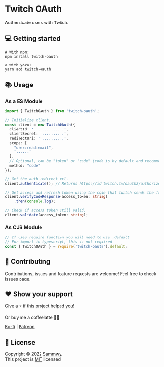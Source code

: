 # Twitch OAuth

Authenticate users with Twitch.

## 💻 Getting started

```shell
# With npm:
npm install twitch-oauth

# With yarn:
yarn add twitch-oauth
```

## 📚 Usage

### As a ES Module

```typescript
import { TwitchOAuth } from 'twitch-oauth';

// Initialize client.
const client = new TwitchOAuth({
  clientId: '..............',
  clientSecret: '..........',
  redirectUri: '...........',
  scope: [
    "user:read:email",
    "......"
  ],
  // Optional, can be "token" or "code" (code is by default and recommended)
  method: "code"
});

// Get the auth redirect url.
client.authenticate(); // Returns https://id.twitch.tv/oauth2/authorize?....

// Get access and refresh token using the code that twitch sends the frontend.
client.verifyCodeResponse(access_token: string)
    .then(console.log);

// Check if access token still valid.
client.validate(access_token: string);
```

### As CJS Module

```javascript
// If uses require function you will need to use .default
// For import in typescript, this is not required
const { TwitchOAuth } = require('twitch-oauth').default;
```

## 🤝 Contributing

Contributions, issues and feature requests are welcome!
Feel free to check [issues page](https://github.com/sammwyy/twitch-oauth/issues).

## ❤️ Show your support

Give a ⭐️ if this project helped you!

Or buy me a coffeelatte 🙌🏾

[Ko-fi](https://ko-fi.com/sammwy) | [Patreon](https://patreon.com/sammwy)

## 📝 License

Copyright © 2022 [Sammwy](https://github.com/sammwyy).  
This project is [MIT](LICENSE) licensed.  
